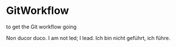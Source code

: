 # GitWorkflow
to get the Git workflow going

Non ducor duco.
I am not led; I lead.
 Ich bin nicht geführt, ich führe.
